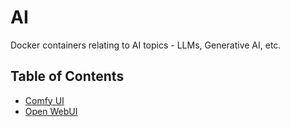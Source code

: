 # AI
Docker containers relating to AI topics - LLMs, Generative AI, etc.

## Table of Contents
- [Comfy UI](#comfyui/README.md)
- [Open WebUI](#openwebui/README.md)

